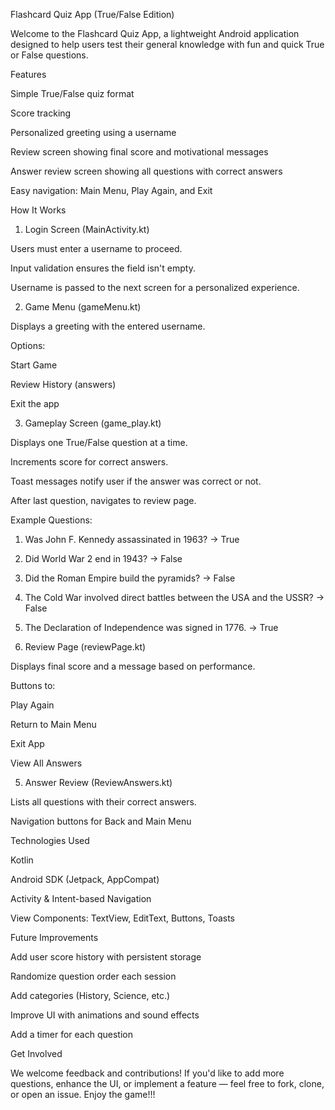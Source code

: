 Flashcard Quiz App (True/False Edition)

Welcome to the Flashcard Quiz App, a lightweight Android application designed to help users test their general knowledge with fun and quick True or False questions.

 Features

Simple True/False quiz format

Score tracking

Personalized greeting using a username

Review screen showing final score and motivational messages

Answer review screen showing all questions with correct answers

Easy navigation: Main Menu, Play Again, and Exit

 How It Works

1. Login Screen (MainActivity.kt)

Users must enter a username to proceed.

Input validation ensures the field isn't empty.

Username is passed to the next screen for a personalized experience.

2. Game Menu (gameMenu.kt)

Displays a greeting with the entered username.

Options:

Start Game

Review History (answers)

Exit the app

3. Gameplay Screen (game_play.kt)

Displays one True/False question at a time.

Increments score for correct answers.

Toast messages notify user if the answer was correct or not.

After last question, navigates to review page.

 Example Questions:

1. Was John F. Kennedy assassinated in 1963? -> True
2. Did World War 2 end in 1943? -> False
3. Did the Roman Empire build the pyramids? -> False
4. The Cold War involved direct battles between the USA and the USSR? -> False
5. The Declaration of Independence was signed in 1776. -> True

4. Review Page (reviewPage.kt)

Displays final score and a message based on performance.

Buttons to:

Play Again

Return to Main Menu

Exit App

View All Answers

5. Answer Review (ReviewAnswers.kt)

Lists all questions with their correct answers.

Navigation buttons for Back and Main Menu

 Technologies Used

Kotlin

Android SDK (Jetpack, AppCompat)

Activity & Intent-based Navigation

View Components: TextView, EditText, Buttons, Toasts

 Future Improvements

Add user score history with persistent storage

Randomize question order each session

Add categories (History, Science, etc.)

Improve UI with animations and sound effects

Add a timer for each question

 Get Involved

We welcome feedback and contributions! If you'd like to add more questions, enhance the UI, or implement a feature — feel free to fork, clone, or open an issue.
Enjoy the game!!!

